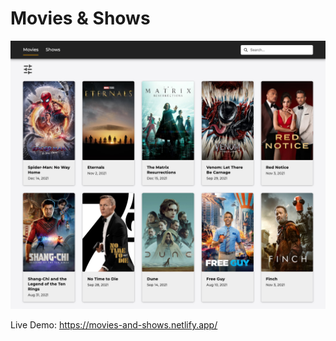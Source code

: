 # Movies & Shows

![Design preview](./preview.png)

Live Demo: https://movies-and-shows.netlify.app/
